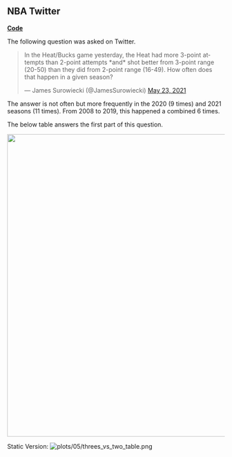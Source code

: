 ## NBA Twitter

[**Code**](https://github.com/schmid07/NBA-R/blob/main/code/05_threes_vs_two_table.Rmd)

The following question was asked on Twitter.

<blockquote class="twitter-tweet"><p lang="en" dir="ltr">In the Heat/Bucks game yesterday, the Heat had more 3-point attempts than 2-point attempts *and* shot better from 3-point range (20-50) than they did from 2-point range (16-49). How often does that happen in a given season?</p>&mdash; James Surowiecki (@JamesSurowiecki) <a href="https://twitter.com/JamesSurowiecki/status/1396422342214131712?ref_src=twsrc%5Etfw">May 23, 2021</a></blockquote> 

The answer is not often but more frequently in the 2020 (9 times) and 2021 seasons (11 times). From 2008 to 2019, this happened a combined 6 times.

The below table answers the first part of this question.

<p align = "center">
<img src = "http://g.recordit.co/ehqFfNwfl4.gif" width = "700">
</p>

Static Version:
![plots/05/threes_vs_two_table.png](https://raw.githubusercontent.com/schmid07/NBA-R/main/plots/05/threes_vs_two_table.png)

